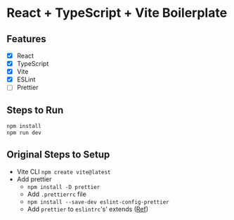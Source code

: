 # React + TypeScript + Vite Boilerplate

## Features

- [x] React
- [x] TypeScript
- [x] Vite
- [x] ESLint
- [ ] Prettier

## Steps to Run

```bash
npm install
npm run dev
```

## Original Steps to Setup

- Vite CLI `npm create vite@latest`
- Add prettier
  - `npm install -D prettier`
  - Add `.prettierrc`  file
  - `npm install --save-dev eslint-config-prettier`
  - Add `prettier` to `eslintrc`'s' extends ([Ref](https://github.com/prettier/eslint-config-prettier#installation))
